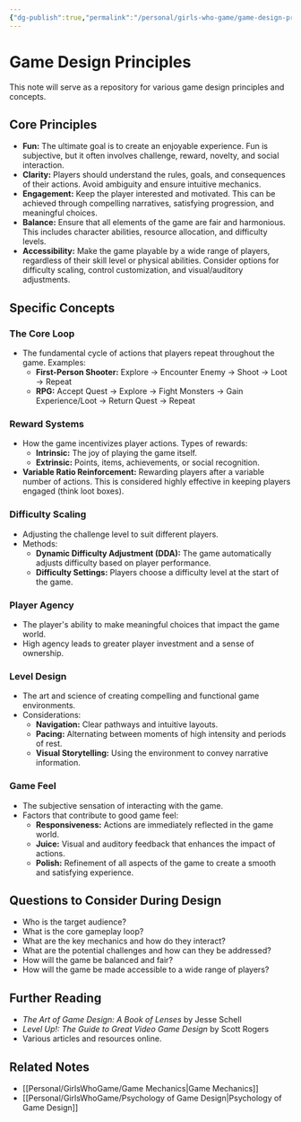 ```yaml
---
{"dg-publish":true,"permalink":"/personal/girls-who-game/game-design-principles/","tags":["gamedesign"]}
---
```



# Game Design Principles

This note will serve as a repository for various game design principles and concepts.

## Core Principles

*   **Fun:** The ultimate goal is to create an enjoyable experience. Fun is subjective, but it often involves challenge, reward, novelty, and social interaction.
*   **Clarity:** Players should understand the rules, goals, and consequences of their actions. Avoid ambiguity and ensure intuitive mechanics.
*   **Engagement:** Keep the player interested and motivated. This can be achieved through compelling narratives, satisfying progression, and meaningful choices.
*   **Balance:** Ensure that all elements of the game are fair and harmonious. This includes character abilities, resource allocation, and difficulty levels.
*   **Accessibility:** Make the game playable by a wide range of players, regardless of their skill level or physical abilities. Consider options for difficulty scaling, control customization, and visual/auditory adjustments.

## Specific Concepts

### The Core Loop

*   The fundamental cycle of actions that players repeat throughout the game. Examples:
    *   **First-Person Shooter:** Explore -> Encounter Enemy -> Shoot -> Loot -> Repeat
    *   **RPG:** Accept Quest -> Explore -> Fight Monsters -> Gain Experience/Loot -> Return Quest -> Repeat

### Reward Systems

*   How the game incentivizes player actions.  Types of rewards:
    *   **Intrinsic:** The joy of playing the game itself.
    *   **Extrinsic:** Points, items, achievements, or social recognition.
*   **Variable Ratio Reinforcement:**  Rewarding players after a variable number of actions. This is considered highly effective in keeping players engaged (think loot boxes).

### Difficulty Scaling

*   Adjusting the challenge level to suit different players.
*   Methods:
    *   **Dynamic Difficulty Adjustment (DDA):** The game automatically adjusts difficulty based on player performance.
    *   **Difficulty Settings:** Players choose a difficulty level at the start of the game.

### Player Agency

*   The player's ability to make meaningful choices that impact the game world.
*   High agency leads to greater player investment and a sense of ownership.

### Level Design

*   The art and science of creating compelling and functional game environments.
*   Considerations:
    *   **Navigation:** Clear pathways and intuitive layouts.
    *   **Pacing:** Alternating between moments of high intensity and periods of rest.
    *   **Visual Storytelling:** Using the environment to convey narrative information.

### Game Feel

*   The subjective sensation of interacting with the game.
*   Factors that contribute to good game feel:
    *   **Responsiveness:** Actions are immediately reflected in the game world.
    *   **Juice:** Visual and auditory feedback that enhances the impact of actions.
    *   **Polish:** Refinement of all aspects of the game to create a smooth and satisfying experience.

## Questions to Consider During Design

*   Who is the target audience?
*   What is the core gameplay loop?
*   What are the key mechanics and how do they interact?
*   What are the potential challenges and how can they be addressed?
*   How will the game be balanced and fair?
*   How will the game be made accessible to a wide range of players?

## Further Reading

*   *The Art of Game Design: A Book of Lenses* by Jesse Schell
*   *Level Up!: The Guide to Great Video Game Design* by Scott Rogers
*   Various articles and resources online.

## Related Notes

*   [[Personal/GirlsWhoGame/Game Mechanics\|Game Mechanics]]
*   [[Personal/GirlsWhoGame/Psychology of Game Design\|Psychology of Game Design]]